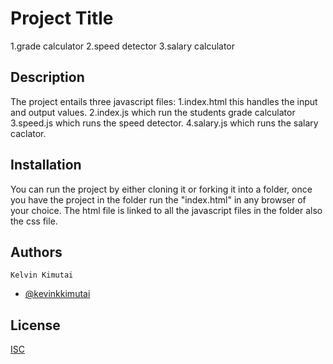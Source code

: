 
# Project Title
1.grade calculator
2.speed detector
3.salary calculator

## Description
The project entails three javascript files: 
1.index.html this handles the input and output values.
2.index.js which run the students grade calculator
3.speed.js which runs the speed detector.
4.salary.js which runs the salary caclator.
## Installation
You can run the project by either cloning it or forking it into a folder, once you have the project in the folder run the "index.html" in any browser of your choice.
The html file is linked to all the javascript files in the folder also the css file.
## Authors
	Kelvin Kimutai
- [@kevinkkimutai](https://www.github.com/kevinkkimutai)


## License

[ISC](https://choosealicense.com/licenses/isc/)
